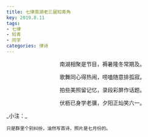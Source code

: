 ```yaml
---
title: 七律南湖老三届知青角
key: 2019.8.11
tags: 
- 七律
- 知青
- 同学
categories: 律诗
---
```


<p align="center">南湖相聚是节目，褥暑隆冬常期及。
</p>
<p align="center">歌舞同心得热闹，唠嗑随意排孤寂。
</p>
<p align="center">拍些美照留记忆，录段彩屏作话题。
</p>
<p align="center">伏枥已身学老骥，夕阳正灿笑六一。
</p>
_小注：_

```
只是群里个别纠纷，油然写首诗，照片是七月份的。
```